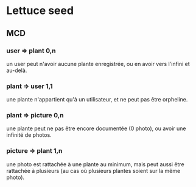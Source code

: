 # Lettuce seed

## MCD

### user => plant 0,n 

un user peut n'avoir aucune plante enregistrée, ou en avoir vers l'infini et au-delà.

### plant => user 1,1

une plante n'appartient qu'à un utilisateur, et ne peut pas être orpheline. 

### plant => picture 0,n

une plante peut ne pas être encore documentée (0 photo), ou avoir une infinité de photos.

### picture => plant 1,n

une photo est rattachée à une plante au minimum, mais peut aussi être rattachée à plusieurs (au cas où plusieurs plantes soient sur la même photo). 
